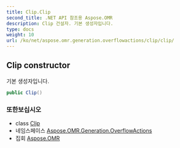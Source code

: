 ```yaml
---
title: Clip.Clip
second_title: .NET API 참조용 Aspose.OMR
description: Clip 건설자. 기본 생성자입니다.
type: docs
weight: 10
url: /ko/net/aspose.omr.generation.overflowactions/clip/clip/
---
```

## Clip constructor

기본 생성자입니다.

```csharp
public Clip()
```

### 또한보십시오

* class [Clip](../)
* 네임스페이스 [Aspose.OMR.Generation.OverflowActions](../../clip/)
* 집회 [Aspose.OMR](../../../)


